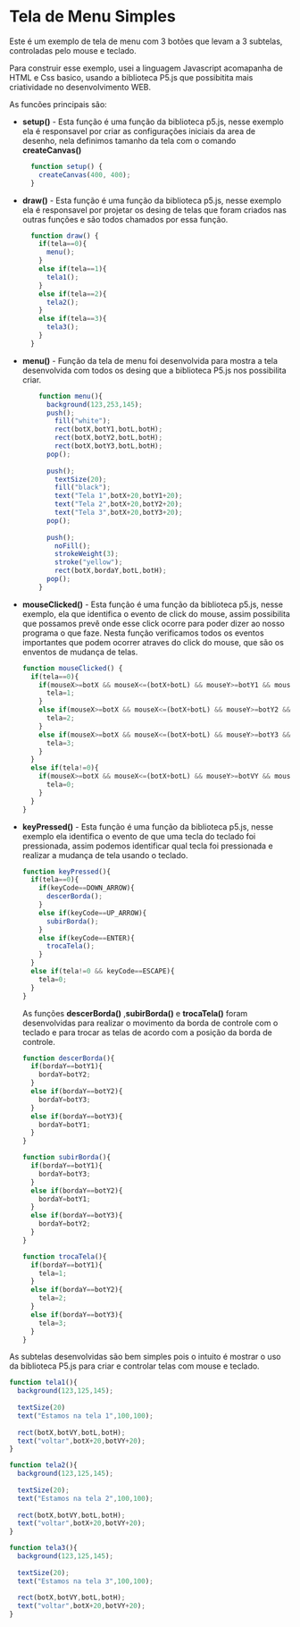 # Tela de Menu Simples

Este é um exemplo de tela de menu com 3 botões que levam a 3 subtelas, controladas pelo mouse e teclado.

Para construir esse exemplo, usei a linguagem Javascript acomapanha de HTML e Css basico, usando a biblioteca P5.js que possibitita mais criatividade no desenvolvimento WEB.

As funcões principais são: 
* **setup()** - Esta função é uma função da biblioteca p5.js, nesse exemplo ela é responsavel por criar as configurações iniciais da area de desenho, nela definimos tamanho da tela com o comando **createCanvas()**
  ```javascript
    function setup() {
      createCanvas(400, 400);
    }
  ```
      
* **draw()** -  Esta função é uma função da biblioteca p5.js, nesse exemplo ela é responsavel por projetar os desing de telas que foram criados nas outras funções e são todos chamados por essa função.
  ```javascript
    function draw() {
      if(tela==0){
        menu(); 
      }
      else if(tela==1){
        tela1();
      }
      else if(tela==2){
        tela2();
      }
      else if(tela==3){
        tela3(); 
      }
    }
  ```
* **menu()** - Função da tela de menu foi desenvolvida para mostra a tela desenvolvida com todos os desing que a biblioteca P5.js nos possibilita criar.
  ```javascript
      function menu(){
        background(123,253,145);
        push();
          fill("white");
          rect(botX,botY1,botL,botH);
          rect(botX,botY2,botL,botH);
          rect(botX,botY3,botL,botH);
        pop();
        
        push();
          textSize(20);
          fill("black");
          text("Tela 1",botX+20,botY1+20);
          text("Tela 2",botX+20,botY2+20); 
          text("Tela 3",botX+20,botY3+20); 
        pop();
        
        push();
          noFill();
          strokeWeight(3);
          stroke("yellow");
          rect(botX,bordaY,botL,botH); 
        pop();
      }
  ```
* **mouseClicked()** -  Esta função é uma função da biblioteca p5.js, nesse exemplo, ela que identifica o evento de click do mouse, assim possibilita que possamos prevê onde esse click ocorre para poder dizer ao nosso programa o que faze. Nesta função verificamos todos os eventos importantes que podem ocorrer atraves do click do mouse, que são os enventos de mudança de telas.
  ```javascript
  function mouseClicked() {
    if(tela==0){
      if(mouseX>=botX && mouseX<=(botX+botL) && mouseY>=botY1 && mouseY<=(botY1+botH)){
        tela=1; 
      }
      else if(mouseX>=botX && mouseX<=(botX+botL) && mouseY>=botY2 && mouseY<=(botY2+botH)){
        tela=2;
      }
      else if(mouseX>=botX && mouseX<=(botX+botL) && mouseY>=botY3 && mouseY<=(botY3+botH)){
        tela=3; 
      }
    }
    else if(tela!=0){
      if(mouseX>=botX && mouseX<=(botX+botL) && mouseY>=botVY && mouseY<=(botVY+botH)){
        tela=0; 
      }
    }
  }
  ```
* **keyPressed()** -  Esta função é uma função da biblioteca p5.js, nesse exemplo ela identifica o evento de que uma tecla do teclado foi pressionada, assim podemos identificar qual tecla foi pressionada e realizar a mudança de tela usando o teclado.

  ```javascript
  function keyPressed(){
    if(tela==0){
      if(keyCode==DOWN_ARROW){
        descerBorda();
      }
      else if(keyCode==UP_ARROW){
        subirBorda();
      }
      else if(keyCode==ENTER){
        trocaTela();
      }
    }
    else if(tela!=0 && keyCode==ESCAPE){
      tela=0;
    }
  }
  ```

  As funções **descerBorda()** ,**subirBorda()** e **trocaTela()** foram desenvolvidas para realizar o movimento da borda de controle com o teclado e para trocar as telas de acordo com a posição da borda de controle.

  
  ```javascript
  function descerBorda(){
    if(bordaY==botY1){
      bordaY=botY2;
    }
    else if(bordaY==botY2){
      bordaY=botY3;
    }
    else if(bordaY==botY3){
      bordaY=botY1;
    }
  }
  
  function subirBorda(){
    if(bordaY==botY1){
      bordaY=botY3;
    }
    else if(bordaY==botY2){
      bordaY=botY1;
    }
    else if(bordaY==botY3){
      bordaY=botY2;
    }
  }
  
  function trocaTela(){
    if(bordaY==botY1){
      tela=1;
    }
    else if(bordaY==botY2){
      tela=2;
    }
    else if(bordaY==botY3){
      tela=3;
    }
  }
  ```

As subtelas desenvolvidas são bem simples pois o intuito é mostrar o uso da biblioteca P5.js para criar e controlar telas com mouse e teclado.

  ```javascript
  function tela1(){
    background(123,125,145);
    
    textSize(20)
    text("Estamos na tela 1",100,100);
    
    rect(botX,botVY,botL,botH);
    text("voltar",botX+20,botVY+20);
  }

  function tela2(){
    background(123,125,145);
    
    textSize(20);
    text("Estamos na tela 2",100,100);
    
    rect(botX,botVY,botL,botH);
    text("voltar",botX+20,botVY+20);
  }

  function tela3(){
    background(123,125,145); 
    
    textSize(20);
    text("Estamos na tela 3",100,100);
    
    rect(botX,botVY,botL,botH);
    text("voltar",botX+20,botVY+20);
  }
  ```
  


